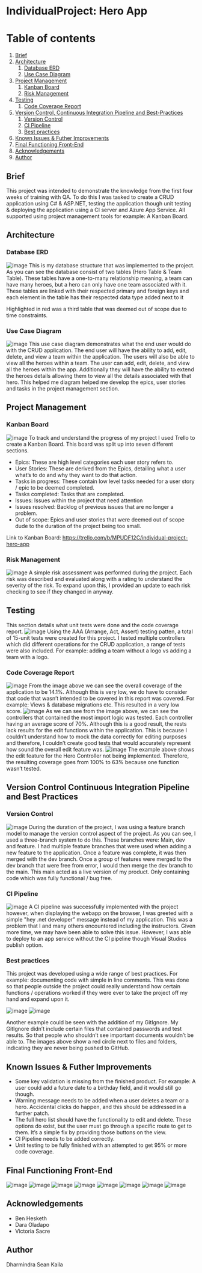 # IndividualProject: Hero App

# Table of contents
1. [Brief](#Brief)
2. [Architecture](#Architecture)
    1. [Database ERD](#Database-ERD)
    2. [Use Case Diagram](#Use-Case-Diagram)
3. [Project Management](#Project-Management)
    1. [Kanban Board](#Kanban-Board)
    2. [Risk Management](#Risk-Management)
4. [Testing](#Testing)
    1. [Code Coverage Report](#Code-Coverage-Report)
5. [Version Control, Continuous Integration Pipeline and Best-Practices](#Version-Control-Continuous-Integration-Pipeline-and-Best-Practices)
    1. [Version Control](#Version-Control)
    2. [CI Pipeline](#CI-Pipeline)
    3. [Best practices](#Best-practices)
6. [Known Issues & Futher Improvements](#Known-Issues-&-Futher-Improvements)
7. [Final Functioning Front-End](#Final-Functioning-Front-End)
8. [Acknowledgements](#Acknowledgements)
9. [Author](#Author)

## Brief 
This project was intended to demonstrate the knowledge from the first four weeks of training with QA. To do this I was tasked to create a CRUD application using C# & ASP.NET, testing the application though unit testing & deploying the application using a CI server and Azure App Service. All supported using project management tools for example: A Kanban Board.

## Architecture

### Database ERD
![image](https://user-images.githubusercontent.com/82107182/117591144-f3aee400-b12a-11eb-9d1d-1a2f2543ff2f.png)
This is my database structure that was implemented to the project. As you can see the database consist of two tables (Hero Table & Team Table). These tables have a one-to-many relationship meaning, a team can have many heroes, but a hero can only have one team associated with it. These tables are linked with their respected primary and foreign keys and each element in the table has their respected data type added next to it

Highlighted in red was a third table that was deemed out of scope due to time constraints. 

### Use Case Diagram 
![image](https://user-images.githubusercontent.com/82107182/117580073-ede6dd80-b0ed-11eb-8b72-b597fe9aa6a2.png)
This use case diagram demonstrates what the end user would do with the CRUD application. The end user will have the ability to add, edit, delete, and view a team within the application. The users will also be able to view all the heroes within a team. The user can add, edit, delete, and view all the heroes within the app. Additionally they will have the ability to extend the heroes details allowing them to view all the details associated with that hero. This helped me diagram helped me develop the epics, user stories and tasks in the project management section.

## Project Management 

### Kanban Board
![image](https://user-images.githubusercontent.com/82107182/117580875-ed504600-b0f1-11eb-9d72-7ce3dbb680e4.png)
To track and understand the progress of my project I used Trello to create a Kanban Board. This board was split up into seven different sections.

- Epics: These are high level categories each user story refers to. 
- User Stories: These are derived from the Epics, detailing what a user what’s to do and why they want to do that action. 
- Tasks in progress: These contain low level tasks needed for a user story / epic to be deemed completed. 
- Tasks completed: Tasks that are completed. 
- Issues: Issues within the project that need attention
- Issues resolved: Backlog of previous issues that are no longer a problem. 
- Out of scope: Epics and user stories that were deemed out of scope dude to the duration of the project being too small.

Link to Kanban Board: https://trello.com/b/MPUDF12C/individual-project-hero-app
### Risk Management
![image](https://user-images.githubusercontent.com/82107182/117587838-c73d9c80-b117-11eb-8264-d8f7b4bb3a0c.png)
A simple risk assessment was performed during the project. Each risk was described and evaluated along with a rating to understand the severity of the risk. To expand upon this, I provided an update to each risk checking to see if they changed in anyway.


## Testing
This section details what unit tests were done and the code coverage report. 
![image](https://user-images.githubusercontent.com/82107182/117582993-b92e5280-b0fc-11eb-9385-f087246fb099.png)
Using the AAA (Arrange, Act, Assert) testing patten, a total of 15-unit tests were created for this project. I tested multiple controllers which did different operations for the CRUD application, a range of tests were also included. For example: adding a team without a logo vs adding a team with a logo.

### Code Coverage Report
![image](https://user-images.githubusercontent.com/82107182/117583114-525d6900-b0fd-11eb-8b7c-3205b38b70f5.png)
From the image above we can see the overall coverage of the application to be 14.1%. Although this is very low, we do have to consider that code that wasn’t intended to be covered in this report was covered. For example: Views & database migrations etc. This resulted in a very low score.
![image](https://user-images.githubusercontent.com/82107182/117583262-21c9ff00-b0fe-11eb-8771-091b533ee9fd.png)
As we can see from the image above, we can see the controllers that contained the most import logic was tested. Each controller having an average score of 70%. Although this is a good result, the rests lack results for the edit functions within the application. This is because I couldn’t understand how to mock the data correctly for editing purposes and therefore, I couldn’t create good tests that would accurately represent how sound the overall edit feature was.
![image](https://user-images.githubusercontent.com/82107182/117583446-1aefbc00-b0ff-11eb-8400-940fe067c5fa.png)
The example above shows the edit feature for the Hero Controller not being implemented. Therefore, the resulting coverage goes from 100% to 63% because one function wasn’t tested.

## Version Control Continuous Integration Pipeline and Best Practices

### Version Control
![image](https://user-images.githubusercontent.com/82107182/117585436-504dd700-b10a-11eb-8eef-a43dd31f2c34.png)
During the duration of the project, I was using a feature branch model to manage the version control aspect of the project. As you can see, I used a three-branch system to do this. These branches were: Main, dev and feature. I had multiple feature branches that were used when adding a new feature to the application. Once a feature was complete, it was then merged with the dev branch. Once a group of features were merged to the dev branch that were free from error, I would then merge the dev branch to the main. This main acted as a live version of my product. Only containing code which was fully functional / bug free. 

### CI Pipeline 
![image](https://user-images.githubusercontent.com/82107182/117585662-7a53c900-b10b-11eb-915b-936a59761341.png)
A CI pipeline was successfully implemented with the project however, when displaying the webapp on the browser, I was greeted with a simple "hey .net developer” message instead of my application. This was a problem that I and many others encountered including the instructors. Given more time, we may have been able to solve this issue. However, I was able to deploy to an app service without the CI pipeline though Visual Studios publish option.

### Best practices
This project was developed using a wide range of best practices. For example: documenting code with simple in line comments. This was done so that people outside the project could really understand how certain functions / operations worked if they were ever to take the project off my hand and expand upon it.

![image](https://user-images.githubusercontent.com/82107182/117585933-277b1100-b10d-11eb-81da-83753a2ae739.png)
![image](https://user-images.githubusercontent.com/82107182/117585936-319d0f80-b10d-11eb-91cc-88cb61356ebd.png)

Another example could be seen with the addition of my GitIgnore. My GitIgnore didn’t include certain files that contained passwords and test results. So that people who shouldn’t see important documents wouldn’t be able to. The images above show a red circle next to files and folders, indicating they are never being pushed to GitHub. 

## Known Issues & Futher Improvements 
- Some key validation is missing from the finished product. For example: A user could add a future date to a birthday field, and it would still go though. 
- Warning message needs to be added when a user deletes a team or a hero. Accidental clicks do happen, and this should be addressed in a further patch. 
- The full hero list should have the functionality to edit and delete. These options do exist, but the user must go through a specific route to get to them. It’s a simple fix by providing those buttons on the view.
- CI Pipeline needs to be added correctly.
- Unit testing to be fully finished with an attempted to get 95% or more code coverage.

## Final Functioning Front-End
![image](https://user-images.githubusercontent.com/82107182/117591731-9ec09d00-b12d-11eb-8e2a-0c3a26539786.png)
![image](https://user-images.githubusercontent.com/82107182/117591765-cd3e7800-b12d-11eb-93ec-f489f414e39c.png)
![image](https://user-images.githubusercontent.com/82107182/117591780-dc252a80-b12d-11eb-97bf-337f1b87576b.png)
![image](https://user-images.githubusercontent.com/82107182/117591787-e9dab000-b12d-11eb-8d4b-2a4c19871913.png)
![image](https://user-images.githubusercontent.com/82107182/117591745-b009a980-b12d-11eb-965e-b39c935019d5.png)
![image](https://user-images.githubusercontent.com/82107182/117591751-bc8e0200-b12d-11eb-9767-aef50788808b.png)
![image](https://user-images.githubusercontent.com/82107182/117591818-0676e800-b12e-11eb-9c7e-55f22b0d2297.png)
![image](https://user-images.githubusercontent.com/82107182/117591831-155d9a80-b12e-11eb-81d2-88818da670e5.png)


## Acknowledgements
- Ben Hesketh
- Dara Oladapo
- Victoria Sacre

## Author
Dharmindra Sean Kaila
